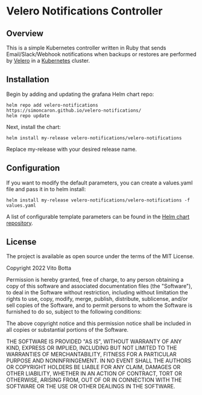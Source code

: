 # Velero Notifications Controller

## Overview

This is a simple Kubernetes controller written in Ruby that sends Email/Slack/Webhook notifications when backups or restores are performed by [Velero](https://velero.io/) in a [Kubernetes](https://kubernetes.io/) cluster.

## Installation

Begin by adding and updating the grafana Helm chart repo:
```
helm repo add velero-notifications https://simoncaron.github.io/velero-notifications/
helm repo update
```
Next, install the chart:
```
helm install my-release velero-notifications/velero-notifications
```
Replace my-release with your desired release name.

## Configuration

If you want to modify the default parameters, you can create a values.yaml file and pass it in to helm install:

```
helm install my-release velero-notifications/velero-notifications -f values.yaml
```
A list of configurable template parameters can be found in the [Helm chart repository](https://github.com/simoncaron/velero-notifications/tree/main/charts/velero-notifications).

## License

The project is available as open source under the terms of the MIT License.

Copyright 2022 Vito Botta

Permission is hereby granted, free of charge, to any person obtaining a copy of this software and associated documentation files (the "Software"), to deal in the Software without restriction, including without limitation the rights to use, copy, modify, merge, publish, distribute, sublicense, and/or sell copies of the Software, and to permit persons to whom the Software is furnished to do so, subject to the following conditions:

The above copyright notice and this permission notice shall be included in all copies or substantial portions of the Software.

THE SOFTWARE IS PROVIDED "AS IS", WITHOUT WARRANTY OF ANY KIND, EXPRESS OR IMPLIED, INCLUDING BUT NOT LIMITED TO THE WARRANTIES OF MERCHANTABILITY, FITNESS FOR A PARTICULAR PURPOSE AND NONINFRINGEMENT. IN NO EVENT SHALL THE AUTHORS OR COPYRIGHT HOLDERS BE LIABLE FOR ANY CLAIM, DAMAGES OR OTHER LIABILITY, WHETHER IN AN ACTION OF CONTRACT, TORT OR OTHERWISE, ARISING FROM, OUT OF OR IN CONNECTION WITH THE SOFTWARE OR THE USE OR OTHER DEALINGS IN THE SOFTWARE.
